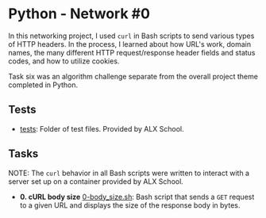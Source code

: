 # Python - Network #0

In this networking project, I used `curl` in Bash scripts to send various types of HTTP headers. In the process, I learned about how URL's work, domain names, the many different HTTP request/response header fields and status codes, and how to utilize cookies.

Task six was an algorithm challenge separate from the overall project theme completed in Python.

## Tests

* [tests](./tests): Folder of test files. Provided by ALX School.

## Tasks

NOTE: The `curl` behavior in all Bash scripts were written to interact with a server set up on a container provided by ALX School.

* **0. cURL body size**
  [0-body_size.sh](./0-body_size.sh): Bash script that sends a `GET` request to a given URL and displays the size of the response body in bytes.
